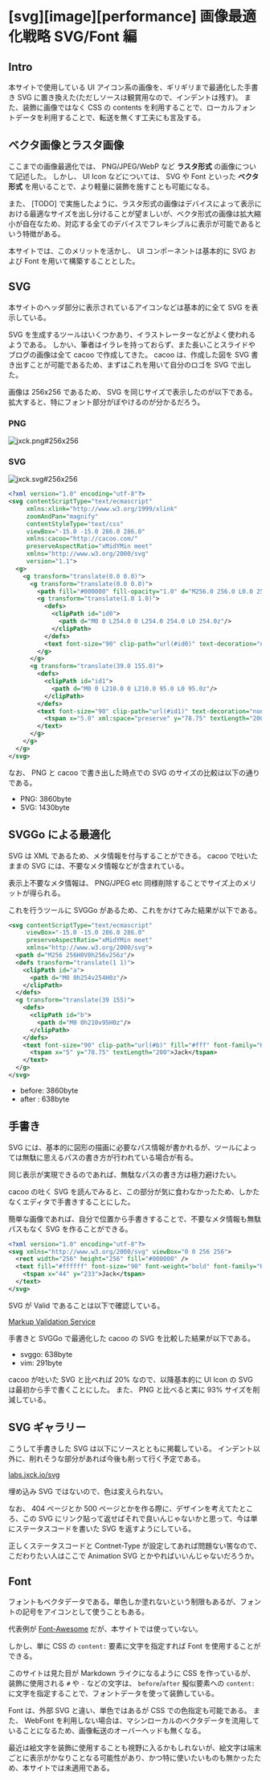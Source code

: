 # [svg][image][performance] 画像最適化戦略 SVG/Font 編

## Intro

本サイトで使用している UI アイコン系の画像を、ギリギリまで最適化した手書き SVG に置き換えた(ただしソースは観賞用なので、インデントは残す)。
また、装飾に画像ではなく CSS の contents を利用することで、ローカルフォントデータを利用することで、転送を無くす工夫にも言及する。


## ベクタ画像とラスタ画像

ここまでの画像最適化では、 PNG/JPEG/WebP など **ラスタ形式** の画像について記述した。
しかし、 UI Icon などについては、 SVG や Font といった **ベクタ形式** を用いることで、より軽量に装飾を施すことも可能になる。

また、 [TODO] で実施したように、ラスタ形式の画像はデバイスによって表示における最適なサイズを出し分けることが望ましいが、ベクタ形式の画像は拡大縮小が自在なため、対応する全てのデバイスでフレキシブルに表示が可能であるという特徴がある。

本サイトでは、このメリットを活かし、 UI コンポーネントは基本的に SVG および Font を用いて構築することとした。


## SVG

本サイトのヘッダ部分に表示されているアイコンなどは基本的に全て SVG を表示している。

SVG を生成するツールはいくつかあり、イラストレーターなどがよく使われるようである。
しかい、筆者はイラレを持っておらず、また長いことスライドやブログの画像は全て cacoo で作成してきた。
cacoo は、作成した図を SVG 書き出すことが可能であるため、まずはこれを用いて自分のロゴを SVG で出した。

画像は 256x256 であるため、 SVG を同じサイズで表示したのが以下である。拡大すると、特にフォント部分がぼやけるのが分かるだろう。


### PNG

![jxck.png#256x256](/assets/img/jxck.png)



### SVG

![jxck.svg#256x256](/assets/img/jxck.svg)


```svg
<?xml version="1.0" encoding="utf-8"?>
<svg contentScriptType="text/ecmascript"
     xmlns:xlink="http://www.w3.org/1999/xlink"
     zoomAndPan="magnify"
     contentStyleType="text/css"
     viewBox="-15.0 -15.0 286.0 286.0"
     xmlns:cacoo="http://cacoo.com/"
     preserveAspectRatio="xMidYMin meet"
     xmlns="http://www.w3.org/2000/svg"
     version="1.1">
  <g>
    <g transform="translate(0.0 0.0)">
      <g transform="translate(0.0 0.0)">
        <path fill="#000000" fill-opacity="1.0" d="M256.0 256.0 L0.0 256.0 L0.0 0.0 L256.0 0.0 L256.0 256.0z" stroke="none"/>
        <g transform="translate(1.0 1.0)">
          <defs>
            <clipPath id="id0">
              <path d="M0 0 L254.0 0 L254.0 254.0 L0 254.0z"/>
            </clipPath>
          </defs>
          <text font-size="90" clip-path="url(#id0)" text-decoration="none" fill="#ffffff" font-family="Helvetica" font-style="normal" font-weight="bold"/>
        </g>
      </g>
      <g transform="translate(39.0 155.0)">
        <defs>
          <clipPath id="id1">
            <path d="M0 0 L210.0 0 L210.0 95.0 L0 95.0z"/>
          </clipPath>
        </defs>
        <text font-size="90" clip-path="url(#id1)" text-decoration="none" fill="#ffffff" font-family="Helvetica" font-style="normal" font-weight="bold">
          <tspan x="5.0" xml:space="preserve" y="78.75" textLength="200.0">Jack</tspan>
        </text>
      </g>
    </g>
  </g>
</svg>
```

なお、 PNG と cacoo で書き出した時点での SVG のサイズの比較は以下の通りである。

- PNG: 3860byte
- SVG: 1430byte


## SVGGo による最適化

SVG は XML であるため、メタ情報を付与することができる。
cacoo で吐いたままの SVG には、不要なメタ情報などが含まれている。

表示上不要なメタ情報は、 PNG/JPEG etc 同様削除することでサイズ上のメリットが得られる。

これを行うツールに SVGGo があるため、これをかけてみた結果が以下である。


```svg
<svg contentScriptType="text/ecmascript"
     viewBox="-15.0 -15.0 286.0 286.0"
     preserveAspectRatio="xMidYMin meet"
     xmlns="http://www.w3.org/2000/svg">
  <path d="M256 256H0V0h256v256z"/>
  <defs transform="translate(1 1)">
    <clipPath id="a">
      <path d="M0 0h254v254H0z"/>
    </clipPath>
  </defs>
  <g transform="translate(39 155)">
    <defs>
      <clipPath id="b">
        <path d="M0 0h210v95H0z"/>
      </clipPath>
    </defs>
    <text font-size="90" clip-path="url(#b)" fill="#fff" font-family="Helvetica" font-weight="bold">
      <tspan x="5" y="78.75" textLength="200">Jack</tspan>
    </text>
  </g>
</svg>
```

- before: 3860byte
- after :  638byte


## 手書き

SVG には、基本的に図形の描画に必要なパス情報が書かれるが、ツールによっては無駄に思えるパスの書き方が行われている場合が有る。

同じ表示が実現できるのであれば、無駄なパスの書き方は極力避けたい。

cacoo の吐く SVG を読んでみると、この部分が気に食わなかったため、しかたなくエディタで手書きすることにした。

簡単な画像であれば、自分で位置から手書きすることで、不要なメタ情報も無駄パスもなく SVG を作ることができる。


```svg
<?xml version="1.0" encoding="utf-8"?>
<svg xmlns="http://www.w3.org/2000/svg" viewBox="0 0 256 256">
  <rect width="256" height="256" fill="#000000" />
  <text fill="#ffffff" font-size="90" font-weight="bold" font-family="Helvetica">
    <tspan x="44" y="233">Jack</tspan>
  </text>
</svg>
```

SVG が Valid であることは以下で確認している。

[Markup Validation Service](https://validator.w3.org/dev/tests/)

手書きと SVGGo で最適化した cacoo の SVG を比較した結果が以下である。

- svggo: 638byte
- vim: 291byte

cacoo が吐いた SVG と比べれば 20% なので、以降基本的に UI Icon の SVG は最初から手で書くことにした。
また、 PNG と比べると実に 93% サイズを削減している。


## SVG ギャラリー

こうして手書きした SVG は以下にソースとともに掲載している。
インデント以外に、削れそうな部分があれば今後も削って行く予定である。

[labs.jxck.io/svg](labs.jxck.io/svg)


埋め込み SVG ではないので、色は変えられない。


なお、 404 ページとか 500 ページとかを作る際に、デザインを考えてたところ、この SVG にリンク貼って返せばそれで良いんじゃないかと思って、今は単にステータスコードを書いた SVG を返すようにしている。

正しくステータスコードと Contnet-Type が設定してあれば問題ない筈なので、こだわりたい人はここで Animation SVG とかやればいいんじゃないだろうか。


## Font

フォントもベクタデータである。単色しか塗れないという制限もあるが、フォントの記号をアイコンとして使うこともある。

代表例が [Font-Awesome](https://fortawesome.github.io/Font-Awesome/) だが、本サイトでは使っていない。

しかし、単に CSS の `content:` 要素に文字を指定すれば Font を使用することができる。

このサイトは見た目が Markdown ライクになるように CSS を作っているが、装飾に使用される `#` や `-` などの文字は、 `before`/`after` 擬似要素への `content:` に文字を指定することで、フォントデータを使って装飾している。

Font は、外部 SVG と違い、単色ではあるが CSS での色指定も可能である。
また、 WebFont を利用しない場合は、マシンローカルのベクタデータを流用していることになるため、画像転送のオーバーヘッドも無くなる。

最近は絵文字を装飾に使用することも視野に入るかもしれないが、絵文字は端末ごとに表示がかなりことなる可能性があり、かつ特に使いたいものも無かったため、本サイトでは未適用である。
